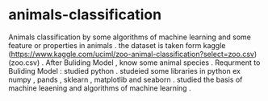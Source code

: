 # animals-classification
Animals classification by some algorithms of machine learning and some feature or properties in animals . 
the dataset is taken form kaggle (https://www.kaggle.com/uciml/zoo-animal-classification?select=zoo.csv) (zoo.csv) .
After Buliding Model , know some animal species .
Requrment to Buliding Model :
studied python .
studeied some libraries in python ex numpy , pands , sklearn , matplotlib and seaborn .
studied the basis of machine leaening and algorithms of machine learning .
